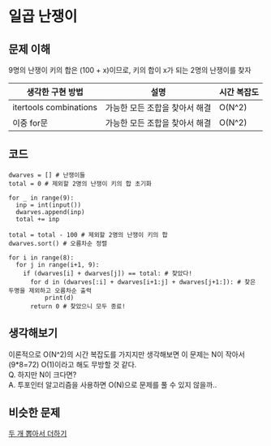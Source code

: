 # 일곱 난쟁이

## 문제 이해
9명의 난쟁이 키의 합은 (100 + x)이므로, 키의 합이 x가 되는 2명의 난쟁이를 찾자

|생각한 구현 방법|설명|시간 복잡도|
|-|-|-|
|itertools combinations|가능한 모든 조합을 찾아서 해결|O(N^2)|
|이중 for문|가능한 모든 조합을 찾아서 해결|O(N^2)|

## 코드
```
dwarves = [] # 난쟁이들
total = 0 # 제외할 2명의 난쟁이 키의 합 초기화

for _ in range(9):
  inp = int(input())
  dwarves.append(inp)
  total += inp

total = total - 100 # 제외할 2명의 난쟁이 키의 합
dwarves.sort() # 오름차순 정렬

for i in range(8):
  for j in range(i+1, 9):
    if (dwarves[i] + dwarves[j]) == total: # 찾았다!
      for d in (dwarves[:i] + dwarves[i+1:j] + dwarves[j+1:]): # 찾은 두명을 제외하고 오름차순 출력 
          print(d)
      return 0 # 찾았으니 모두 종료!
```

## 생각해보기
이론적으로 O(N^2)의 시간 복잡도를 가지지만 생각해보면 이 문제는 N이 작아서(9*8=72) O(1)이라고 해도 무방할 것 같다.    
Q. 하지만 N이 크다면?    
A. 투포인터 알고리즘을 사용하면 O(N)으로 문제를 풀 수 있지 않을까..

## 비슷한 문제
[두 개 뽑아서 더하기](https://programmers.co.kr/learn/courses/30/lessons/68644) 
